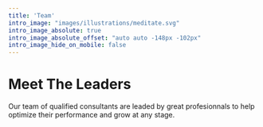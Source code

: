 ```yaml
---
title: 'Team'
intro_image: "images/illustrations/meditate.svg"
intro_image_absolute: true
intro_image_absolute_offset: "auto auto -148px -102px"
intro_image_hide_on_mobile: false
---
```


# Meet The Leaders

Our team of qualified consultants are leaded by great profesionnals to help optimize their performance and grow at any stage.
